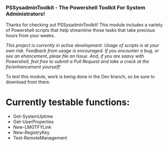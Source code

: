 ### PSSysadminToolkit - The Powershell Toolkit For System Administrators!

Thanks for checking out PSSysadminToolkit! This module includes a variety of Powershell scripts that help streamline those tasks that take precious hours from your weeks. 

_This project is currently in active development. Usage of scripts is at your own risk. Feedback from usage is encouraged. If you encounter a bug, or see an ehancement, pleae file an Issue. And, if you are saavy with Powershell, feel free to submit a Pull Request and take a crack at the fix/enhancement yourself!_

To test this module, work is being done in the Dev branch, so be sure to download from there.

# Currently testable functions:

- Get-SystemUptime
- Get-UserProperties
- New-LMGTFYLink
- New-RegistryKey
- Test-RemoteManagement